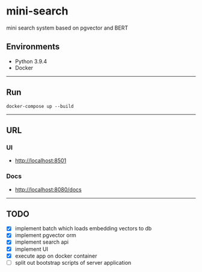 # mini-search
mini search system based on pgvector and BERT

## Environments
- Python 3.9.4
- Docker

---
## Run
```shell
docker-compose up --build
```

---
## URL
### UI
- [http://localhost:8501](http://localhost:8501)

### Docs
- [http://localhost:8080/docs](http://localhost:8080/docs)

---
## TODO
- [x] implement batch which loads embedding vectors to db
- [x] implement pgvector orm
- [x] implement search api
- [x] implement UI
- [x] execute app on docker container
- [ ] split out bootstrap scripts of server application 